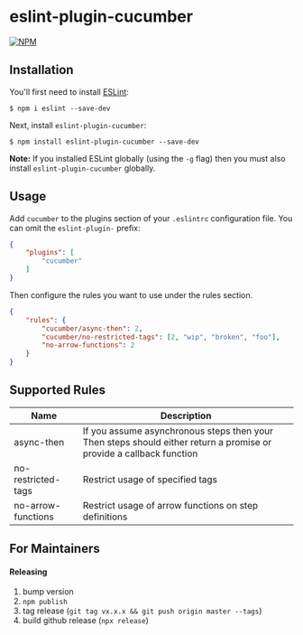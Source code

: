 # eslint-plugin-cucumber

[![NPM](https://nodei.co/npm/eslint-plugin-cucumber.png)](https://nodei.co/npm/eslint-plugin-cucumber/)

## Installation

You'll first need to install [ESLint](http://eslint.org):

```
$ npm i eslint --save-dev
```

Next, install `eslint-plugin-cucumber`:

```
$ npm install eslint-plugin-cucumber --save-dev
```

**Note:** If you installed ESLint globally (using the `-g` flag) then you must also install `eslint-plugin-cucumber` globally.

## Usage

Add `cucumber` to the plugins section of your `.eslintrc` configuration file. You can omit the `eslint-plugin-` prefix:

```json
{
    "plugins": [
        "cucumber"
    ]
}
```


Then configure the rules you want to use under the rules section.

```json
{
    "rules": {
        "cucumber/async-then": 2,
        "cucumber/no-restricted-tags": [2, "wip", "broken", "foo"],
        "no-arrow-functions": 2
    }
}
```

## Supported Rules

| Name               | Description                                                                                                         |
| -------------      | -------------                                                                                                       |
| async-then         | If you assume asynchronous steps then your Then steps should either return a promise or provide a callback function |
| no-restricted-tags | Restrict usage of specified tags                                                                                    |
| no-arrow-functions | Restrict usage of arrow functions on step definitions                                                               |

## For Maintainers

#### Releasing

1. bump version
1. `npm publish`
1. tag release (`git tag vx.x.x && git push origin master --tags`)
1. build github release (`npx release`)
